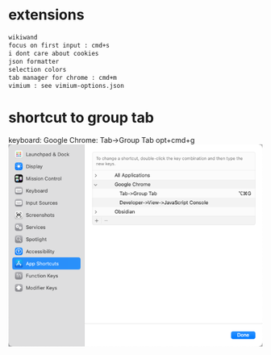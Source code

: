 # extensions
```
wikiwand
focus on first input : cmd+s
i dont care about cookies
json formatter
selection colors
tab manager for chrome : cmd+m
vimium : see vimium-options.json
```

# shortcut to group tab
keyboard: Google Chrome: Tab->Group Tab opt+cmd+g
![img.png](img.png)